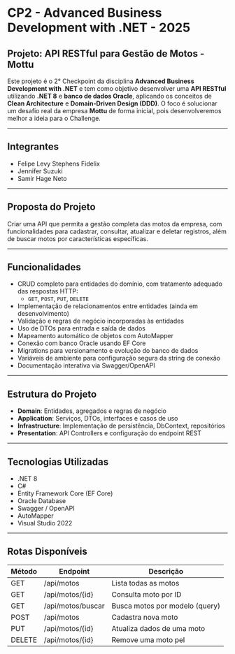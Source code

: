 # CP2 - Advanced Business Development with .NET - 2025

## Projeto: API RESTful para Gestão de Motos - Mottu

Este projeto é o 2° Checkpoint da disciplina **Advanced Business Development with .NET** e tem como objetivo desenvolver uma **API RESTful** utilizando **.NET 8** e **banco de dados Oracle**, aplicando os conceitos de **Clean Architecture** e **Domain-Driven Design (DDD)**. O foco é solucionar um desafio real da empresa **Mottu** de forma inicial, pois desenvolveremos melhor a ideia para o Challenge.

---

## Integrantes

- Felipe Levy Stephens Fidelix  
- Jennifer Suzuki  
- Samir Hage Neto  

---

## Proposta do Projeto

Criar uma API que permita a gestão completa das motos da empresa, com funcionalidades para cadastrar, consultar, atualizar e deletar registros, além de buscar motos por características específicas.

---

## Funcionalidades

- CRUD completo para entidades do domínio, com tratamento adequado das respostas HTTP:
  - `GET`, `POST`, `PUT`, `DELETE`
- Implementação de relacionamentos entre entidades (ainda em desenvolvimento)
- Validação e regras de negócio incorporadas às entidades
- Uso de DTOs para entrada e saída de dados
- Mapeamento automático de objetos com AutoMapper
- Conexão com banco Oracle usando EF Core
- Migrations para versionamento e evolução do banco de dados
- Variáveis de ambiente para configuração segura da string de conexão
- Documentação interativa via Swagger/OpenAPI

---

## Estrutura do Projeto

- **Domain**: Entidades, agregados e regras de negócio  
- **Application**: Serviços, DTOs, interfaces e casos de uso  
- **Infrastructure**: Implementação de persistência, DbContext, repositórios  
- **Presentation**: API Controllers e configuração do endpoint REST  

---

## Tecnologias Utilizadas

- .NET 8  
- C#  
- Entity Framework Core (EF Core)  
- Oracle Database  
- Swagger / OpenAPI  
- AutoMapper  
- Visual Studio 2022  

---

## Rotas Disponíveis

| Método | Endpoint           | Descrição                       |
|--------|--------------------|--------------------------------|
| GET    | /api/motos         | Lista todas as motos            |
| GET    | /api/motos/{id}    | Consulta moto por ID            |
| GET    | /api/motos/buscar  | Busca motos por modelo (query) |
| POST   | /api/motos         | Cadastra nova moto              |
| PUT    | /api/motos/{id}    | Atualiza dados de uma moto      |
| DELETE | /api/motos/{id}    | Remove uma moto pel
